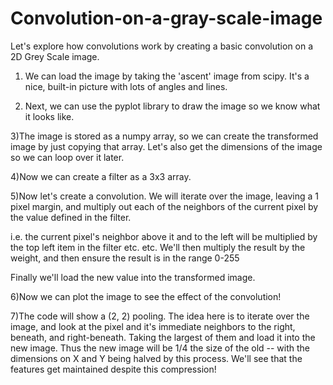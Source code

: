 # Convolution-on-a-gray-scale-image

Let's explore how convolutions work by creating a basic convolution on a 2D Grey Scale image. 

1) We can load the image by taking the 'ascent' image from scipy. It's a nice, built-in picture with lots of angles and lines.

2) Next, we can use the pyplot library to draw the image so we know what it looks like.

3)The image is stored as a numpy array, so we can create the transformed image by just copying that array. Let's also get the dimensions of the image so we can loop over it later.

4)Now we can create a filter as a 3x3 array.

5)Now let's create a convolution. We will iterate over the image, leaving a 1 pixel margin, and multiply out each of the neighbors of the current pixel by the value defined in the filter.

i.e. the current pixel's neighbor above it and to the left will be multiplied by the top left item in the filter etc. etc. We'll then multiply the result by the weight, and then ensure the result is in the range 0-255

Finally we'll load the new value into the transformed image.

6)Now we can plot the image to see the effect of the convolution!

7)The code will show a (2, 2) pooling. The idea here is to iterate over the image, and look at the pixel and it's immediate neighbors to the right, beneath, and right-beneath. Taking the largest of them and load it into the new image. Thus the new image will be 1/4 the size of the old -- with the dimensions on X and Y being halved by this process. We'll see that the features get maintained despite this compression!
